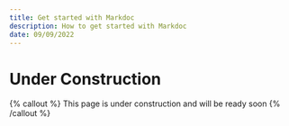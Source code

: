 ```yaml
---
title: Get started with Markdoc
description: How to get started with Markdoc
date: 09/09/2022
---
```


# Under Construction

{% callout %}
This page is under construction and will be ready soon
{% /callout %}
